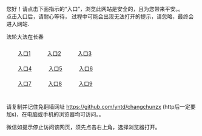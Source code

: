 您好！请点击下面指示的“入口”，浏览此网站是安全的，且为您带来平安。。 <br/>
点击入口后，请耐心等待， 过程中可能会出现无法打开的提示，请忽略，最终会进入网站. </br>

法轮大法在长春<br/>
<div style="padding:10px"><a style="margin:20px" target="_blank" href="https://d1lhb4bvt24os.cloudfront.net/2Qpsp?ltzzhjsa" id="ccLink1" rel="nofollow">入口1</a> <a target="_blank" style="margin:20px" href="https://d3iiuhg8ghhsc4.cloudfront.net/2Qpsp?kxdmnqwa" id="ccLink2" rel="nofollow">入口2</a> <a style="margin:20px" target="_blank" href="https://d3vv393czq8w0n.cloudfront.net/2Qpsp?exgyecn" id="ccLink3" rel="nofollow">入口3</a></div>

<div style="padding:10px" ><a style="margin:20px" target="_blank" href="https://d1lhb4bvt24os.cloudfront.net/2Qpsp?ltzzhjsa" id="ccLink4" rel="nofollow">入口4</a> <a style="margin:20px" href="https://d3iiuhg8ghhsc4.cloudfront.net/2Qpsp?kxdmnqwa" target="_blank" id="ccLink5" rel="nofollow">入口5</a> <a style="margin:20px" href="https://d3vv393czq8w0n.cloudfront.net/2Qpsp?exgyecn" target="_blank" id="ccLink6" rel="nofollow">入口6</a></div>

<div style="padding:10px"><a style="margin:20px" target="_blank" href="https://d1lhb4bvt24os.cloudfront.net/2Qpsp?ltzzhjsa" id="ccLink7" rel="nofollow">入口7</a> <a style="margin:20px" href="https://d3iiuhg8ghhsc4.cloudfront.net/2Qpsp?kxdmnqwa" target="_blank" id="ccLink8" rel="nofollow">入口8</a> <a style="margin:20px" target="_blank" href="https://d3vv393czq8w0n.cloudfront.net/2Qpsp?exgyecn" id="ccLink9" rel="nofollow">入口9</a></div>

<br/>



请复制并记住免翻墙网址 https://github.com/yntd/changchunzx (http后一定要加s)，在电脑或手机的浏览器均可访问。。<br/>

微信如提示停止访问该网页，须先点击右上角，选择浏览器打开。
